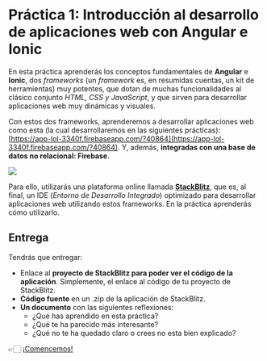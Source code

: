 # Práctica 1: Introducción al desarrollo de aplicaciones web con Angular e Ionic

En esta práctica aprenderás los conceptos fundamentales de **Angular** e **Ionic**, dos *frameworks* (un *framework* es, en resumidas cuentas, un kit de herramientas) muy potentes, que dotan de muchas funcionalidades al clásico conjunto *HTML, CSS y JavaScript*, y que sirven para desarrollar aplicaciones web muy dinámicas y visuales.

Con estos dos frameworks, aprenderemos a desarrollar aplicaciones web como esta (la cual desarrollaremos en las siguientes prácticas): [https://app-lol-3340f.firebaseapp.com/?40864](https://app-lol-3340f.firebaseapp.com/?40864). Y, además, **integradas con una base de datos no relacional: Firebase**.

![](./app-lol-completa.gif)

Para ello, utilizarás una plataforma online llamada **[StackBlitz](https://stackblitz.com/)**, que es, al final, un IDE (*Entorno de Desarrollo Integrado*) optimizado para desarrollar aplicaciones web utilizando estos frameworks. En la práctica aprenderás cómo utilizarlo.

## Entrega

Tendrás que entregar:
* Enlace al **proyecto de StackBlitz para poder ver el código de la aplicación**. Simplemente, el enlace al código de tu proyecto de StackBlitz.
* **Código fuente** en un .zip de la aplicación de StackBlitz.
* **Un documento** con las siguientes reflexiones:
    - ¿Qué has aprendido en esta práctica?
    - ¿Qué te ha parecido más interesante?
    - ¿Qué no te ha quedado claro o crees no esta bien explicado?

👉🏻 [¡Comencemos!](./practica-angular-ionic-1.md)